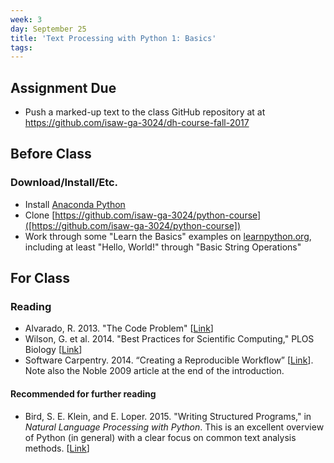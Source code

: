 ```yaml
---
week: 3
day: September 25
title: 'Text Processing with Python 1: Basics'
tags: 
---
```


## Assignment Due
- Push a marked-up text to the class GitHub repository at at https://github.com/isaw-ga-3024/dh-course-fall-2017

## Before Class

### Download/Install/Etc.
- Install [Anaconda Python](https://www.continuum.io/downloads)
- Clone [https://github.com/isaw-ga-3024/python-course]([https://github.com/isaw-ga-3024/python-course])
- Work through some "Learn the Basics" examples on [learnpython.org](https://www.learnpython.org/en/), including at least "Hello, World!" through "Basic String Operations"

## For Class

### Reading
- Alvarado, R. 2013. "The Code Problem" [[Link](http://transducer.ontoligent.com/?p=1098)]
- Wilson, G. et al. 2014. "Best Practices for Scientific Computing," PLOS Biology [[Link](http://journals.plos.org/plosbiology/article?id=10.1371/journal.pbio.1001745)]
- Software Carpentry. 2014. “Creating a Reproducible Workflow” [[Link](https://swcarpentry.github.io/2014-01-31-ucsb/lessons/jk-python/reproducible_workflow.html)]. Note also the Noble 2009 article at the end of the introduction.

#### Recommended for further reading
- Bird, S. E. Klein, and E. Loper. 2015. "Writing Structured Programs," in *Natural Language Processing with Python*. This is an excellent overview of Python (in general) with a clear focus on common text analysis methods. [[Link](http://www.nltk.org/book/ch04.html)]
